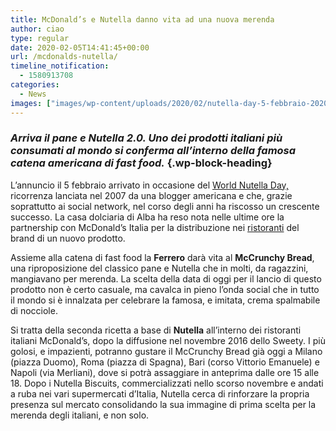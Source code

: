 ```yaml
---
title: McDonald’s e Nutella danno vita ad una nuova merenda
author: ciao
type: regular
date: 2020-02-05T14:41:45+00:00
url: /mcdonalds-nutella/
timeline_notification:
  - 1580913708
categories:
  - News
images: ["images/wp-content/uploads/2020/02/nutella-day-5-febbraio-2020-850x478-1.webp"]
---
```

### _Arriva il pane e Nutella 2.0. Uno dei prodotti italiani più consumati al mondo si conferma all’interno della famosa catena americana di fast food._ {.wp-block-heading}

L’annuncio il 5 febbraio arrivato in occasione del <a rel="noreferrer noopener" aria-label="World Nutella Day, (apre in una nuova scheda)" href="https://www.nutelladay.com/it/" target="_blank">World Nutella Day,</a> ricorrenza lanciata nel 2007 da una blogger americana e che, grazie soprattutto ai social network, nel corso degli anni ha riscosso un crescente successo. La casa dolciaria di Alba ha reso nota nelle ultime ore la partnership con McDonald’s Italia per la distribuzione nei <a rel="noreferrer noopener" aria-label="ristoranti (apre in una nuova scheda)" href="https://aleepepe.com/2019/12/08/im-beck/" target="_blank">ristoranti</a> del brand di un nuovo prodotto. 

Assieme alla catena di fast food la **Ferrero** darà vita al **McCrunchy Bread**, una riproposizione del classico pane e Nutella che in molti, da ragazzini, mangiavano per merenda.&nbsp;La scelta della data di oggi per il lancio di questo prodotto non è certo casuale, ma cavalca in pieno l’onda social che in tutto il mondo si è innalzata per celebrare la famosa, e imitata, crema spalmabile di nocciole.&nbsp;

Si tratta della seconda ricetta a base di **Nutella** all’interno dei ristoranti italiani McDonald&#8217;s, dopo la diffusione nel novembre 2016 dello Sweety. I più golosi, e impazienti, potranno gustare il McCrunchy Bread già oggi a Milano (piazza Duomo), Roma (piazza di Spagna), Bari (corso Vittorio Emanuele) e Napoli (via Merliani), dove si potrà assaggiare in anteprima dalle ore 15 alle 18. Dopo i Nutella Biscuits, commercializzati nello scorso novembre e andati a ruba nei vari supermercati d’Italia, Nutella cerca di rinforzare la propria presenza sul mercato consolidando la sua immagine di prima scelta per la merenda degli italiani, e non solo.